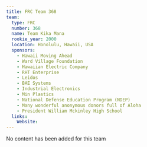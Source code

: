 ```yaml
---
title: FRC Team 368
team:
  type: FRC
  number: 368
  name: Team Kika Mana
  rookie_year: 2000
  location: Honolulu, Hawaii, USA
  sponsors:
    - Hawaii Moving Ahead
    - Ward Village Foundation
    - Hawaiian Electric Company
    - RHT Enterprise
    - Leidos
    - BAE Systems
    - Industrial Electronics
    - Min Plastics
    - National Defense Education Program (NDEP)
    - Many wonderful anonymous donors full of Aloha
    - President William Mckinley High School
  links:
    Website: 
---
```

No content has been added for this team
